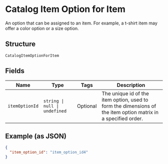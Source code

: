 <!-- Optimized: 2025-10-06 -->
<!-- RPM: 1.6.2.1.1.6.2.1_catalog-item-option-for-item_20251006 -->
<!-- Session: E2E RPM DNA Application -->
<!-- AOM: RND (Reggie & Dro) -->
<!-- COI: TECHNOLOGY -->
<!-- RPM: HIGH -->
<!-- ACTION: BUILD -->


# Catalog Item Option for Item

An option that can be assigned to an item.
For example, a t-shirt item may offer a color option or a size option.

## Structure

`CatalogItemOptionForItem`

## Fields

| Name | Type | Tags | Description |
|  --- | --- | --- | --- |
| `itemOptionId` | `string \| null \| undefined` | Optional | The unique id of the item option, used to form the dimensions of the item option matrix in a specified order. |

## Example (as JSON)

```json
{
  "item_option_id": "item_option_id4"
}
```

